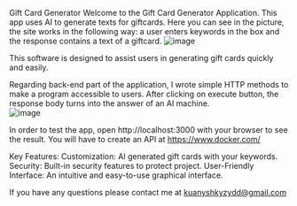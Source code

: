 Gift Card Generator
Welcome to the Gift Card Generator Application. 
This app uses AI to generate texts for giftcards. 
Here you can see in the picture, the site works in the following way: a user enters keywords in the box and the response contains a text of a giftcard. 
![image](https://github.com/dianakuanyshkyzy/giftcard/assets/141010600/96f8d715-c7d6-4d0c-b783-b9051e4e51e3)

This software is designed to assist users in generating gift cards quickly and easily. 

Regarding back-end part of the application, I wrote simple HTTP methods to make a program accessible to users. After clicking on execute button, the response body turns into the answer of an AI machine.  
![image](https://github.com/dianakuanyshkyzy/giftcard/assets/141010600/77f6350d-480e-4d45-bd5e-cd7d8dfcd1d8)

In order to test the app, open http://localhost:3000 with your browser to see the result. You will have to create an API at https://www.docker.com/

Key Features:
Customization: AI generated gift cards with your keywords.
Security: Built-in security features to protect project.
User-Friendly Interface: An intuitive and easy-to-use graphical interface.

If you have any questions please contact me at kuanyshkyzydd@gmail.com




